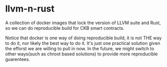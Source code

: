 # llvm-n-rust

A collection of docker images that lock the version of LLVM suite and Rust, so we can do reproducible build for CKB smart contracts.

Notice that docker is one way of doing reproducible build, it is not THE way to do it, nor likely the best way to do it. It's just one practical solution given the efforst we are willing to pull in now. In the future, we might switch to other ways(such as chroot based solutions) to provide more reproducible guarentees.
